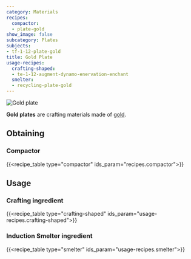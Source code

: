 ```yaml
---
category: Materials
recipes:
  compactor:
  - plate-gold
show_image: false
subcategory: Plates
subjects:
- tf-1-12-plate-gold
title: Gold Plate
usage-recipes:
  crafting-shaped:
  - te-1-12-augment-dynamo-enervation-enchant
  smelter:
  - recycling-plate-gold
---
```


![Gold plate](/images/docs/1.12/thermal-foundation/plate-gold.png)


**Gold plates** are crafting materials made of
[gold](https://minecraft.gamepedia.com/Gold_Ingot).


Obtaining
---------

### Compactor
{{<recipe_table type="compactor" ids_param="recipes.compactor">}}


Usage
-----

### Crafting ingredient
{{<recipe_table type="crafting-shaped" ids_param="usage-recipes.crafting-shaped">}}

### Induction Smelter ingredient
{{<recipe_table type="smelter" ids_param="usage-recipes.smelter">}}
